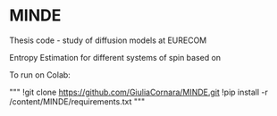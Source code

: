 # MINDE
Thesis code - study of diffusion models at EURECOM

Entropy Estimation for different systems of spin based on 

To run on Colab:

"""
!git clone https://github.com/GiuliaCornara/MINDE.git
!pip install -r /content/MINDE/requirements.txt
"""
